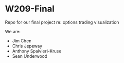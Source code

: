 # W209-Final
Repo for our final project re: options trading visualization

We are:

  * Jim Chen
  * Chris Jepeway
  * Anthony Spalvieri-Kruse
  * Sean Underwood
